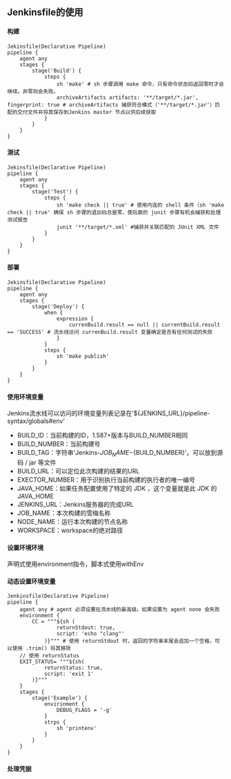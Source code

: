 ## Jenkinsfile的使用

#### 构建

```
Jekinsfile(Declarative Pipeline)
pipeline {
	agent any
	stages {
		stage('Build') {
			steps {
				sh 'make' # sh 步骤调用 make 命令，只有命令状态码返回零时才会继续。非零则会失败。
				archiveArtifacts artifacts: '**/target/*.jar', fingerprint: true # archiveArtifacts 捕获符合模式（'**/target/*.jar'）匹配的交付文件并将其保存到Jenkins master 节点以供后续获取
			}
		}
	}
}
```

#### 测试

```
Jekinsfile(Declarative Pipeline)
pipeline {
	agent any
	stages {
		stage('Test') {
			steps {
				sh 'make check || true' # 使用内连的 shell 条件（sh 'make check || true' 确保 sh 步骤的退出码总是零，使后面的 junit 步骤有机会捕获和处理测试报告
				junit '**/target/*.xml' #捕获并关联匹配的 JUnit XML 文件
			}
		}
	}
}

```

#### 部署

```
Jekinsfile(Declarative Pipeline)
pipeline {
	agent any
	stages {
		stage('Deploy') {
			when {
				expression {
					currenBuild.result == null || currentBuild.result == 'SUCCESS' # 流水线访问 currenBuild.result 变量确定是否有任何测试的失败
				}
			}
			steps {
				sh 'make publish'
			}
		}
	}
}
```

#### 使用环境变量

Jenkins流水线可以访问的环境变量列表记录在'${JENKINS_URL}/pipeline-syntax/globals#env'

- BUILD_ID：当前构建的ID，1.587+版本与BUILD_NUMBER相同
- BUILD_NUMBER：当前构建号
- BUILD_TAG：字符串'Jenkins-${JOB_NAME}-${BUILD_NUMBER}'。可以放到源码 / jar 等文件
- BUILD_URL：可以定位此次构建的结果的URL
- EXECTOR_NUMBER：用于识别执行当前构建的执行者的唯一编号
- JAVA_HOME：如果任务配置使用了特定的 JDK ，这个变量就是此 JDK 的 JAVA_HOME
- JENKINS_URL：Jenkins服务器的完成URL
- JOB_NAME：本次构建的雪梅名称
- NODE_NAME：运行本次构建的节点名称
- WORKSPACE：workspace的绝对路径

#### 设置环境环境

声明式使用environment指令，脚本式使用withEnv

#### 动态设置环境变量

```
Jenkinsfile(Declarative Pipeline)
pipeline {
	agent any # agent 必须设置在流水线的最高级。如果设置为 agent none 会失败
	environment {
		CC = """${sh (
				returnStdout: true,
				script: 'echo "clang"'
			)}""" # 使用 returnStdout 时，返回的字符串末尾会追加一个空格，可以使用 .trim() 将其移除
	// 使用 returnStatus
	EXIT_STATUS= """${sh(
			returnStatus: true,
			script: 'exit 1'
		)}"""
	}
	stages {
		stage('Example') {
			envirinment {
				DEBUG_FLAGS = '-g'
			}
			strps {
				sh 'printenv'
			}
		}
	}
}
```

#### 处理凭据














